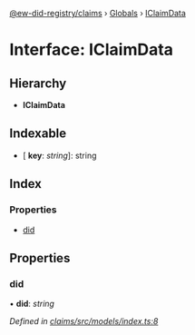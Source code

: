 [@ew-did-registry/claims](../README.md) › [Globals](../globals.md) › [IClaimData](iclaimdata.md)

# Interface: IClaimData

## Hierarchy

* **IClaimData**

## Indexable

* \[ **key**: *string*\]: string

## Index

### Properties

* [did](iclaimdata.md#did)

## Properties

###  did

• **did**: *string*

*Defined in [claims/src/models/index.ts:8](https://github.com/energywebfoundation/ew-did-registry/blob/42a382a/packages/claims/src/models/index.ts#L8)*
